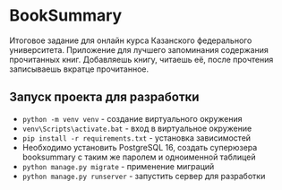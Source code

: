 # BookSummary

Итоговое задание для онлайн курса Казанского федерального университета.
Приложение для лучшего запоминания содержания прочитанных книг. Добавляешь книгу, читаешь её,
после прочтения записываешь вкратце прочитанное.

## Запуск проекта для разработки
- `python -m venv venv` - создание виртуального окружения
- `venv\Scripts\activate.bat` - вход в виртуальное окружение
- `pip install -r requirements.txt` - установка зависимостей
- Необходимо установить PostgreSQL 16, создать суперюзера booksummary с таким же паролем и одноименной таблицей
- `python manage.py migrate` - применение миграций
- `python manage.py runserver` - запустить сервер для разработки